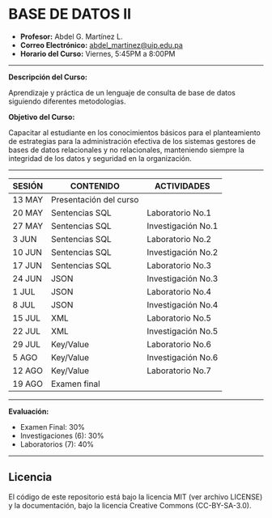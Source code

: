 # BASE DE DATOS II 

- **Profesor:** Abdel G. Martínez L.
- **Correo Electrónico:** abdel_martinez@uip.edu.pa
- **Horario del Curso:** Viernes, 5:45PM a 8:00PM

---

**Descripción del Curso:**

Aprendizaje y práctica de un lenguaje de consulta de base de datos siguiendo diferentes metodologías.

**Objetivo del Curso:**

Capacitar al estudiante en los conocimientos básicos para el planteamiento de estrategias para la administración efectiva de los sistemas gestores de bases de datos relacionales y no relacionales, manteniendo siempre la integridad de los datos y seguridad en la organización.

---

| SESIÓN | CONTENIDO              | ACTIVIDADES         |
| ------ | ---------------------- | --------------------|
| 13 MAY | Presentación del curso |                     |
| 20 MAY | Sentencias SQL         | Laboratorio No.1    |
| 27 MAY | Sentencias SQL         | Investigación No.1  |
| 3 JUN  | Sentencias SQL         | Laboratorio No.2    |
| 10 JUN | Sentencias SQL         | Investigación No.2  |
| 17 JUN | Sentencias SQL         | Laboratorio No.3    |
| 24 JUN | JSON                   | Investigación No.3  |
| 1 JUL  | JSON                   | Laboratorio No.4    |
| 8 JUL  | JSON                   | Investigación No.4  |
| 15 JUL | XML                    | Laboratorio No.5    |
| 22 JUL | XML                    | Investigación No.5  |
| 29 JUL | Key/Value              | Laboratorio No.6    |
| 5 AGO  | Key/Value              | Investigación No.6  |
| 12 AGO | Key/Value              | Laboratorio No.7    |
| 19 AGO | Examen final           |                     |

---

**Evaluación:**
- Examen Final:        30%
- Investigaciones (6): 30%
- Laboratorios (7):    40%

---

## Licencia
El código de este repositorio está bajo la licencia MIT (ver archivo LICENSE) y la documentación, bajo la licencia Creative Commons (CC-BY-SA-3.0).
